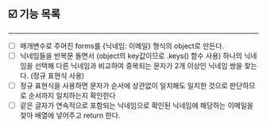 ## ☑️ 기능 목록
---
- [ ] 매개변수로 주어진 forms를 {닉네임: 이메일} 형식의 object로 만든다.
- [ ] 닉네임들을 반복문 돌면서 (object의 key값이므로 .keys() 함수 사용) 하나의 닉네임을 선택해 다른 닉네임과 비교하여 중복되는 문자가 2개 이상인 닉네임 쌍을 찾는다. (정규 표현식 사용) 
- [ ] 정규 표현식을 사용하면 문자가 순서에 상관없이 일치해도 일치한 것으로 판단하므로 순서까지 일치하는지 확인한다
- [ ] 같은 글자가 연속적으로 포함되는 닉네임으로 확인된 닉네임에 해당하는 이메일을 찾아 배열에 넣어주고 return 한다.